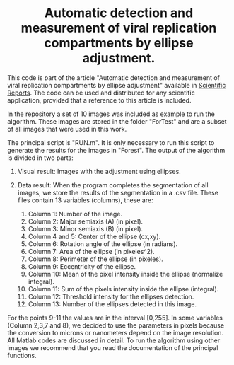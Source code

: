 # <center> Automatic detection and measurement of viral replication compartments by ellipse adjustment. <center>
This code is part of the article "Automatic detection and measurement of viral replication compartments by ellipse adjustment" available in [Scientific Reports](http://www.nature.com/srep/). The code can be used and distributed for any scientific application, provided that a reference to this article is included. 

In the repository a set of 10 images was included as example to run the algorithm. These images are stored in the folder "ForTest" and are a subset of all images that were used in this work. 

The principal script is "RUN.m". It is only necessary to run this script to generate the results for the images in "Forest". The output of the algorithm is divided in two parts:

1. Visual result: Images with the adjustment using ellipses.

2. Data result: When the program completes the segmentation of all images, we store the results of the segmentation in a .csv file. These files contain 13 variables (columns), these are:

    1.  Column 1: Number of the image.
    2.  Column 2: Major semiaxis (A) (in pixel).
    3.  Column 3: Minor semiaxis (B) (in pixel).
    4.  Column 4 and 5: Center of the ellipse (cx,xy).
    5.  Column 6: Rotation angle of the ellipse (in radians).
    6.  Column 7: Area of the ellipse (in pixeles^2).
    7.  Column 8: Perimeter of the ellipse (in pixeles).
    8.  Column 9: Eccentricity  of the ellipse.
    9.  Column 10: Mean of the pixel intensity inside the ellipse (normalize integral).
    10. Column 11: Sum of the pixels intensity inside the ellipse (integral).
    11. Column 12: Threshold intensity for the ellipses detection.
    12. Column 13: Number of the ellipses detected in this image.

For the points 9-11 the values are in the interval [0,255]. In some variables (Column 2,3,7 and 8), we decided to use the parameters in pixels because the conversion to microns or nanometers depend on the image resolution. All Matlab codes are discussed in detail. To run the algorithm using other images we recommend that you read the documentation of the principal functions. 